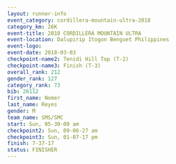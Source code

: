 ```yaml
---
layout: runner-info 
event_category: cordillera-mountain-ultra-2018 
category_km: 26K 
event-title: 2018 CORDILLERA MOUNTAIN ULTRA 
event-location: Dalupirip Itogon Benguet Philippines 
event-logo: 
event-date: 2018-03-03 
checkpoint-name2: Tenidi Hill Top (T-2) 
checkpoint-name3: Finish (T-3) 
overall_rank: 212
gender_rank: 127
category_rank: 73
bib: 26112
first_name: Nomer
last_name: Reyes
gender: M
team_name: SMS/SMC
start: Sun, 05-30-00 am
checkpoint2: Sun, 09-06-27 am
checkpoint3: Sun, 01-07-17 pm
finish: 7-37-17
status: FINISHER
---
```

